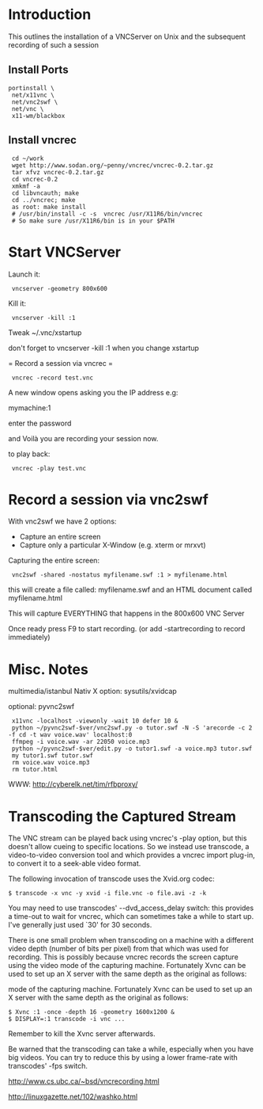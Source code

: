 # Introduction

This outlines the installation of a VNCServer on Unix and the subsequent
recording of such a session

## Install Ports

```
portinstall \
 net/x11vnc \
 net/vnc2swf \
 net/vnc \
 x11-wm/blackbox
```

## Install vncrec

```
 cd ~/work
 wget http://www.sodan.org/~penny/vncrec/vncrec-0.2.tar.gz
 tar xfvz vncrec-0.2.tar.gz
 cd vncrec-0.2
 xmkmf -a
 cd libvncauth; make
 cd ../vncrec; make
 as root: make install
 # /usr/bin/install -c -s  vncrec /usr/X11R6/bin/vncrec
 # So make sure /usr/X11R6/bin is in your $PATH
```

# Start VNCServer

Launch it:
```
 vncserver -geometry 800x600
```

Kill it:
```
 vncserver -kill :1
```


Tweak ~/.vnc/xstartup

don't forget to vncserver -kill :1 when you change xstartup


= Record a session via vncrec =

```
 vncrec -record test.vnc
```


A new window opens asking you the IP address e.g:

 mymachine:1

enter the password

and Voilà you are recording your session now.

to play back:

```
 vncrec -play test.vnc
```


# Record a session via vnc2swf

With vnc2swf we have 2 options:

* Capture an entire screen
* Capture only a particular X-Window (e.g. xterm or mrxvt)


Capturing the entire screen:

```
 vnc2swf -shared -nostatus myfilename.swf :1 > myfilename.html
```

this will create a file called: myfilename.swf and an HTML document called myfilename.html


This will capture EVERYTHING that happens in the 800x600 VNC Server

Once ready press F9 to start recording. (or add -startrecording to record immediately)


# Misc. Notes


 multimedia/istanbul
 Nativ X option: sysutils/xvidcap
 
 optional:
 pyvnc2swf

``` 
 x11vnc -localhost -viewonly -wait 10 defer 10 &
 python ~/pyvnc2swf-$ver/vnc2swf.py -o tutor.swf -N -S 'arecorde -c 2 -f cd -t wav voice.wav' localhost:0
 ffmpeg -i voice.wav -ar 22050 voice.mp3
 python ~/pyvnc2swf-$ver/edit.py -o tutor1.swf -a voice.mp3 tutor.swf
 my tutor1.swf tutor.swf
 rm voice.wav voice.mp3
 rm tutor.html
```

WWW: http://cyberelk.net/tim/rfbproxy/


# Transcoding the Captured Stream

The VNC stream can be played back using vncrec's -play option, but this
doesn't allow cueing to specific locations. So we instead use transcode, a
video-to-video conversion tool and which provides a vncrec import plug-in, to
convert it to a seek-able video format.

The following invocation of transcode uses the Xvid.org codec:

```
$ transcode -x vnc -y xvid -i file.vnc -o file.avi -z -k
```

You may need to use transcodes' --dvd_access_delay switch: this provides a
time-out to wait for vncrec, which can sometimes take a while to start up. I've
generally just used `30' for 30 seconds.

There is one small problem when transcoding on a machine with a different
video depth (number of bits per pixel) from that which was used for recording.
This is possibly because vncrec records the screen capture using the video
mode of the capturing machine. Fortunately Xvnc can be used to set up an X
server with the same depth as the original as follows:

mode of the capturing machine. Fortunately Xvnc can be used to set up an X
server with the same depth as the original as follows:

```
$ Xvnc :1 -once -depth 16 -geometry 1600x1200 &
$ DISPLAY=:1 transcode -i vnc ...
```

Remember to kill the Xvnc server afterwards.

Be warned that the transcoding can take a while, especially when you have big
videos. You can try to reduce this by using a lower frame-rate with transcodes'
-fps switch.

http://www.cs.ubc.ca/~bsd/vncrecording.html

http://linuxgazette.net/102/washko.html
